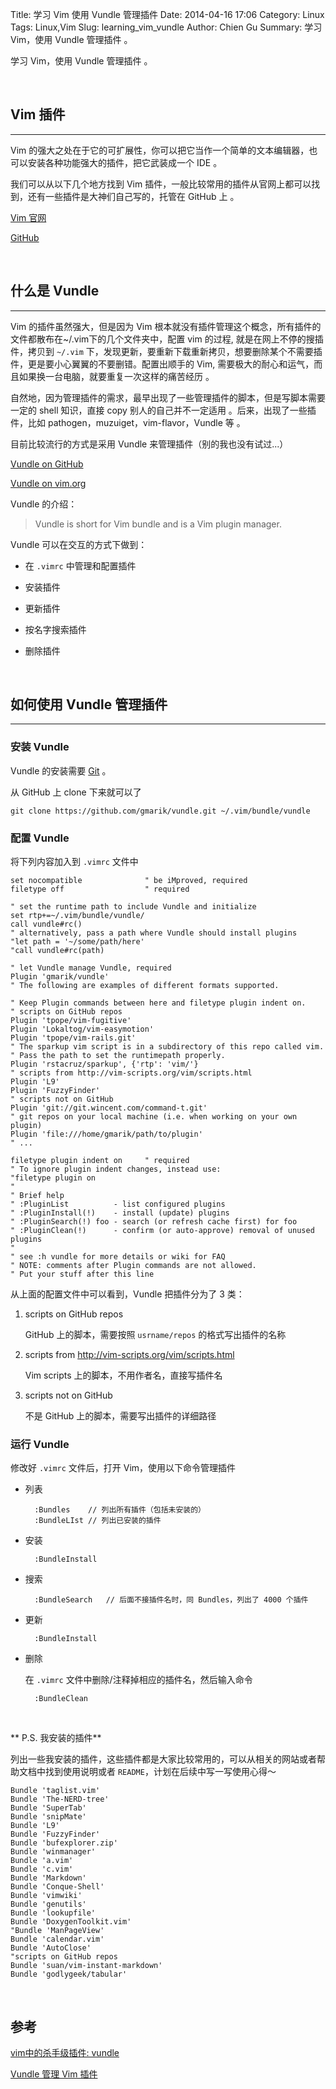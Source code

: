 Title: 学习 Vim 使用 Vundle 管理插件
Date: 2014-04-16 17:06
Category: Linux
Tags: Linux,Vim
Slug: learning_vim_vundle
Author: Chien Gu
Summary: 学习 Vim，使用 Vundle 管理插件 。

学习 Vim，使用 Vundle 管理插件 。

<br>

## Vim 插件
* * *

Vim 的强大之处在于它的可扩展性，你可以把它当作一个简单的文本编辑器，也可以安装各种功能强大的插件，把它武装成一个 IDE 。

我们可以从以下几个地方找到 Vim 插件，一般比较常用的插件从官网上都可以找到，还有一些插件是大神们自己写的，托管在 GitHub 上 。

[Vim 官网][Vim-official]

[GitHub][GitHub]

[Vim-official]: http://www.vim.org/scripts/script_search_results.php
[GitHub]: https://github.com/

<br>

## 什么是 Vundle
* * *

Vim 的插件虽然强大，但是因为 Vim 根本就没有插件管理这个概念，所有插件的文件都散布在~/.vim下的几个文件夹中，配置 vim 的过程, 就是在网上不停的搜插件，拷贝到 `~/.vim` 下，发现更新，要重新下载重新拷贝，想要删除某个不需要插件，更是要小心翼翼的不要删错。配置出顺手的 Vim, 需要极大的耐心和运气，而且如果换一台电脑，就要重复一次这样的痛苦经历 。

自然地，因为管理插件的需求，最早出现了一些管理插件的脚本，但是写脚本需要一定的 shell 知识，直接 copy 别人的自己并不一定适用 。后来，出现了一些插件，比如 pathogen，muzuiget，vim-flavor，Vundle 等 。

目前比较流行的方式是采用 Vundle 来管理插件（别的我也没有试过...）

[Vundle on GitHub][vundle-github]

[Vundle on vim.org][vundle-vim-rog]

Vundle 的介绍：

> Vundle is short for Vim bundle and is a Vim plugin manager.

Vundle 可以在交互的方式下做到：

+ 在 `.vimrc` 中管理和配置插件

+ 安装插件

+ 更新插件

+ 按名字搜索插件

+ 删除插件

[vundle-github]: https://github.com/gmarik/Vundle.vim
[vundle-vim-rog]: http://www.vim.org/scripts/script.php?script_id=3458

<br>

## 如何使用 Vundle 管理插件
* * *

### 安装 Vundle

Vundle 的安装需要 [Git][Git] 。

从 GitHub 上 clone 下来就可以了

    git clone https://github.com/gmarik/vundle.git ~/.vim/bundle/vundle

### 配置 Vundle

将下列内容加入到 `.vimrc` 文件中

    set nocompatible              " be iMproved, required
    filetype off                  " required

    " set the runtime path to include Vundle and initialize
    set rtp+=~/.vim/bundle/vundle/
    call vundle#rc()
    " alternatively, pass a path where Vundle should install plugins
    "let path = '~/some/path/here'
    "call vundle#rc(path)

    " let Vundle manage Vundle, required
    Plugin 'gmarik/vundle'
    " The following are examples of different formats supported.
    
    " Keep Plugin commands between here and filetype plugin indent on.
    " scripts on GitHub repos
    Plugin 'tpope/vim-fugitive'
    Plugin 'Lokaltog/vim-easymotion'
    Plugin 'tpope/vim-rails.git'
    " The sparkup vim script is in a subdirectory of this repo called vim.
    " Pass the path to set the runtimepath properly.
    Plugin 'rstacruz/sparkup', {'rtp': 'vim/'}
    " scripts from http://vim-scripts.org/vim/scripts.html
    Plugin 'L9'
    Plugin 'FuzzyFinder'
    " scripts not on GitHub
    Plugin 'git://git.wincent.com/command-t.git'
    " git repos on your local machine (i.e. when working on your own plugin)
    Plugin 'file:///home/gmarik/path/to/plugin'
    " ...

    filetype plugin indent on     " required
    " To ignore plugin indent changes, instead use:
    "filetype plugin on
    "
    " Brief help
    " :PluginList          - list configured plugins
    " :PluginInstall(!)    - install (update) plugins
    " :PluginSearch(!) foo - search (or refresh cache first) for foo
    " :PluginClean(!)      - confirm (or auto-approve) removal of unused plugins
    "
    " see :h vundle for more details or wiki for FAQ
    " NOTE: comments after Plugin commands are not allowed.
    " Put your stuff after this line
    
从上面的配置文件中可以看到，Vundle 把插件分为了 3 类：

1. scripts on GitHub repos

    GitHub 上的脚本，需要按照 `usrname/repos` 的格式写出插件的名称

2. scripts from http://vim-scripts.org/vim/scripts.html 

    Vim scripts 上的脚本，不用作者名，直接写插件名

3. scripts not on GitHub

    不是 GitHub 上的脚本，需要写出插件的详细路径
    
### 运行 Vundle

修改好 `.vimrc` 文件后，打开 Vim，使用以下命令管理插件

+ 列表

        :Bundles    // 列出所有插件（包括未安装的）
        :BundleLIst // 列出已安装的插件
+ 安装

        :BundleInstall

+ 搜索

        :BundleSearch   // 后面不接插件名时，同 Bundles，列出了 4000 个插件

+ 更新

        :BundleInstall 

+ 删除

    在 `.vimrc` 文件中删除/注释掉相应的插件名，然后输入命令
    
        :BundleClean

<br>

** P.S. 我安装的插件**

列出一些我安装的插件，这些插件都是大家比较常用的，可以从相关的网站或者帮助文档中找到使用说明或者 `README`，计划在后续中写一写使用心得～

    Bundle 'taglist.vim'
    Bundle 'The-NERD-tree'
    Bundle 'SuperTab'
    Bundle 'snipMate'
    Bundle 'L9'
    Bundle 'FuzzyFinder'
    Bundle 'bufexplorer.zip'
    Bundle 'winmanager'
    Bundle 'a.vim'
    Bundle 'c.vim'
    Bundle 'Markdown'
    Bundle 'Conque-Shell'
    Bundle 'vimwiki'
    Bundle 'genutils'
    Bundle 'lookupfile'
    Bundle 'DoxygenToolkit.vim'
    "Bundle 'ManPageView'
    Bundle 'calendar.vim'
    Bundle 'AutoClose'
    "scripts on GitHub repos
    Bundle 'suan/vim-instant-markdown'
    Bundle 'godlygeek/tabular'


[Git]: http://git-scm.com/

<br>

## 参考

[vim中的杀手级插件: vundle](http://zuyunfei.com/2013/04/12/killer-plugin-of-vim-vundle/)

[Vundle 管理 Vim 插件](http://www.zfanw.com/blog/vundle-vim-plugin-management.html)
